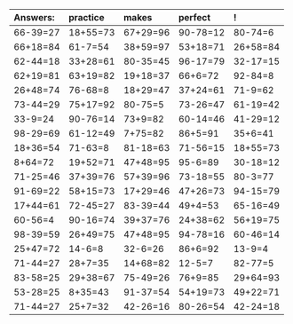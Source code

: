 | Answers: | practice | makes | perfect | ! |
| :--- | :--- | :--- | :--- | :--- |
| 66-39=27 | 18+55=73 | 67+29=96 | 90-78=12 | 80-74=6 | 
| 66+18=84 | 61-7=54 | 38+59=97 | 53+18=71 | 26+58=84 | 
| 62-44=18 | 33+28=61 | 80-35=45 | 96-17=79 | 32-17=15 | 
| 62+19=81 | 63+19=82 | 19+18=37 | 66+6=72 | 92-84=8 | 
| 26+48=74 | 76-68=8 | 18+29=47 | 37+24=61 | 71-9=62 | 
| 73-44=29 | 75+17=92 | 80-75=5 | 73-26=47 | 61-19=42 | 
| 33-9=24 | 90-76=14 | 73+9=82 | 60-14=46 | 41-29=12 | 
| 98-29=69 | 61-12=49 | 7+75=82 | 86+5=91 | 35+6=41 | 
| 18+36=54 | 71-63=8 | 81-18=63 | 71-56=15 | 18+55=73 | 
| 8+64=72 | 19+52=71 | 47+48=95 | 95-6=89 | 30-18=12 | 
| 71-25=46 | 37+39=76 | 57+39=96 | 73-18=55 | 80-3=77 | 
| 91-69=22 | 58+15=73 | 17+29=46 | 47+26=73 | 94-15=79 | 
| 17+44=61 | 72-45=27 | 83-39=44 | 49+4=53 | 65-16=49 | 
| 60-56=4 | 90-16=74 | 39+37=76 | 24+38=62 | 56+19=75 | 
| 98-39=59 | 26+49=75 | 47+48=95 | 94-78=16 | 60-46=14 | 
| 25+47=72 | 14-6=8 | 32-6=26 | 86+6=92 | 13-9=4 | 
| 71-44=27 | 28+7=35 | 14+68=82 | 12-5=7 | 82-77=5 | 
| 83-58=25 | 29+38=67 | 75-49=26 | 76+9=85 | 29+64=93 | 
| 53-28=25 | 8+35=43 | 91-37=54 | 54+19=73 | 49+22=71 | 
| 71-44=27 | 25+7=32 | 42-26=16 | 80-26=54 | 42-24=18 | 
